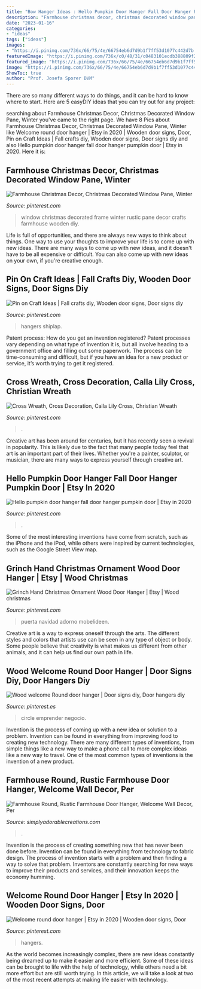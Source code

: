 ```yaml
---
title: "Bow Hanger Ideas : Hello Pumpkin Door Hanger Fall Door Hanger Pumpkin Door"
description: "Farmhouse christmas decor, christmas decorated window pane, winter"
date: "2023-01-16"
categories:
- "ideas"
tags: ["ideas"]
images:
- "https://i.pinimg.com/736x/66/75/4e/66754eb6d7d9b1f7ff53d1077c442d7b.jpg"
featuredImage: "https://i.pinimg.com/736x/c0/48/31/c0483101ecdb388809f225b32e3ebbd2.jpg"
featured_image: "https://i.pinimg.com/736x/66/75/4e/66754eb6d7d9b1f7ff53d1077c442d7b.jpg"
image: "https://i.pinimg.com/736x/66/75/4e/66754eb6d7d9b1f7ff53d1077c442d7b.jpg"
ShowToc: true
author: "Prof. Josefa Sporer DVM"
---
```



There are so many different ways to do things, and it can be hard to know where to start. Here are 5 easyDIY ideas that you can try out for any project: 

	

		
searching about Farmhouse Christmas Decor, Christmas Decorated Window Pane, Winter you've came to the right page. We have 8 Pics about Farmhouse Christmas Decor, Christmas Decorated Window Pane, Winter like Welcome round door hanger | Etsy in 2020 | Wooden door signs, Door, Pin on Craft Ideas | Fall crafts diy, Wooden door signs, Door signs diy and also Hello pumpkin door hanger fall door hanger pumpkin door | Etsy in 2020. Here it is:
		
    
## Farmhouse Christmas Decor, Christmas Decorated Window Pane, Winter

<img loading=lazy src="https://i.pinimg.com/736x/d9/db/1b/d9db1bb529af28f662bb1594f289205a.jpg" onerror="this.onerror=null;this.src='https://tse2.mm.bing.net/th?id=OIP.sJsuo8HLcQ1LxSuI-TcG8QHaJN&amp;pid=15.1';" alt="Farmhouse Christmas Decor, Christmas Decorated Window Pane, Winter">

_Source: pinterest.com_

>window christmas decorated frame winter rustic pane decor crafts farmhouse wooden diy. 

	

Life is full of opportunities, and there are always new ways to think about things. One way to use your thoughts to improve your life is to come up with new ideas. There are many ways to come up with new ideas, and it doesn't have to be all expensive or difficult. You can also come up with new ideas on your own, if you're creative enough.

    
## Pin On Craft Ideas | Fall Crafts Diy, Wooden Door Signs, Door Signs Diy

<img loading=lazy src="https://i.pinimg.com/736x/c0/48/31/c0483101ecdb388809f225b32e3ebbd2.jpg" onerror="this.onerror=null;this.src='https://tse2.mm.bing.net/th?id=OIP.HxaLtwTfbdtfH6QNkdZcqgHaJ3&amp;pid=15.1';" alt="Pin on Craft Ideas | Fall crafts diy, Wooden door signs, Door signs diy">

_Source: pinterest.com_

>hangers shiplap. 

	

Patent process: How do you get an invention registered?
Patent processes vary depending on what type of invention it is, but all involve heading to a government office and filling out some paperwork. The process can be time-consuming and difficult, but if you have an idea for a new product or service, it’s worth trying to get it registered.

    
## Cross Wreath, Cross Decoration, Calla Lily Cross, Christian Wreath

<img loading=lazy src="https://i.pinimg.com/736x/66/75/4e/66754eb6d7d9b1f7ff53d1077c442d7b.jpg" onerror="this.onerror=null;this.src='https://tse4.mm.bing.net/th?id=OIP.AJDCSJ7VpGtT-L5LOxMPJgHaJM&amp;pid=15.1';" alt="Cross Wreath, Cross Decoration, Calla Lily Cross, Christian Wreath">

_Source: pinterest.com_

>. 

	

Creative art has been around for centuries, but it has recently seen a revival in popularity. This is likely due to the fact that many people today feel that art is an important part of their lives. Whether you're a painter, sculptor, or musician, there are many ways to express yourself through creative art.

    
## Hello Pumpkin Door Hanger Fall Door Hanger Pumpkin Door | Etsy In 2020

<img loading=lazy src="https://i.pinimg.com/originals/b8/3b/48/b83b485eb72f4a1560e585879708c4b1.jpg" onerror="this.onerror=null;this.src='https://tse2.mm.bing.net/th?id=OIP.9KZrfLHDmWkAh0UTeHa8MwHaJ4&amp;pid=15.1';" alt="Hello pumpkin door hanger fall door hanger pumpkin door | Etsy in 2020">

_Source: pinterest.com_

>. 

	

Some of the most interesting inventions have come from scratch, such as the iPhone and the iPod, while others were inspired by current technologies, such as the Google Street View map.

    
## Grinch Hand Christmas Ornament Wood Door Hanger | Etsy | Wood Christmas

<img loading=lazy src="https://i.pinimg.com/736x/2d/c4/61/2dc46175106b415ca4950efdf01ef80b.jpg" onerror="this.onerror=null;this.src='https://tse2.mm.bing.net/th?id=OIP.biUPS-FrsvhBaOKj3pPwCwAAAA&amp;pid=15.1';" alt="Grinch Hand Christmas Ornament Wood Door Hanger | Etsy | Wood christmas">

_Source: pinterest.com_

>puerta navidad adorno mobelideen. 

	

Creative art is a way to express oneself through the arts. The different styles and colors that artists use can be seen in any type of object or body. Some people believe that creativity is what makes us different from other animals, and it can help us find our own path in life.

    
## Wood Welcome Round Door Hanger | Door Signs Diy, Door Hangers Diy

<img loading=lazy src="https://i.pinimg.com/originals/53/11/58/531158288a38d1ca90103a9fcf543449.jpg" onerror="this.onerror=null;this.src='https://tse2.mm.bing.net/th?id=OIP.d-Jsn46DO9k7NwjV9yOyaAHaJ4&amp;pid=15.1';" alt="Wood welcome Round door hanger | Door signs diy, Door hangers diy">

_Source: pinterest.es_

>circle emprender negocio. 

	

Invention is the process of coming up with a new idea or solution to a problem. Invention can be found in everything from improving food to creating new technology. There are many different types of inventions, from simple things like a new way to make a phone call to more complex ideas like a new way to travel. One of the most common types of inventions is the invention of a new product.

    
## Farmhouse Round, Rustic Farmhouse Door Hanger, Welcome Wall Decor, Per

<img loading=lazy src="http://cdn.shopify.com/s/files/1/0021/7441/8988/products/imagejpg_44861353-5928-449b-a673-24b8b4cb8451_1024x1024.jpg?v=1561180920" onerror="this.onerror=null;this.src='https://tse3.mm.bing.net/th?id=OIP.3Am_niDpR1ELSJg7EH_-FwHaJ4&amp;pid=15.1';" alt="Farmhouse Round, Rustic Farmhouse Door Hanger, Welcome Wall Decor, Per">

_Source: simplyadorablecreations.com_

>. 

	

Invention is the process of creating something new that has never been done before. Invention can be found in everything from technology to fabric design. The process of invention starts with a problem and then finding a way to solve that problem. Inventors are constantly searching for new ways to improve their products and services, and their innovation keeps the economy humming.

    
## Welcome Round Door Hanger | Etsy In 2020 | Wooden Door Signs, Door

<img loading=lazy src="https://i.pinimg.com/originals/65/69/85/65698536deeb367069ca37163fef5d0c.jpg" onerror="this.onerror=null;this.src='https://tse2.mm.bing.net/th?id=OIP.1VWXmz56_DpMuiEOc8lCjgHaL8&amp;pid=15.1';" alt="Welcome round door hanger | Etsy in 2020 | Wooden door signs, Door">

_Source: pinterest.com_

>hangers. 

	

As the world becomes increasingly complex, there are new ideas constantly being dreamed up to make it easier and more efficient. Some of these ideas can be brought to life with the help of technology, while others need a bit more effort but are still worth trying. In this article, we will take a look at two of the most recent attempts at making life easier with technology.

